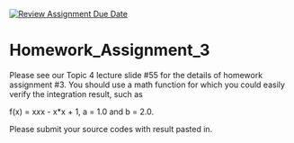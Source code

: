 [![Review Assignment Due Date](https://classroom.github.com/assets/deadline-readme-button-22041afd0340ce965d47ae6ef1cefeee28c7c493a6346c4f15d667ab976d596c.svg)](https://classroom.github.com/a/90NIXIJ4)
# Homework_Assignment_3

Please see our Topic 4 lecture slide #55 for the details of homework assignment #3. You should use a math function for which you could easily verify the integration result, such as

f(x) = x*x*x - x*x + 1, a = 1.0 and b = 2.0.

Please submit your source codes with result pasted in.
